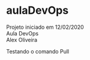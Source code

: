 # aulaDevOps
Projeto iniciado em 12/02/2020
<br>Aula DevOps
<br>Alex Oliveira

Testando o comando Pull
